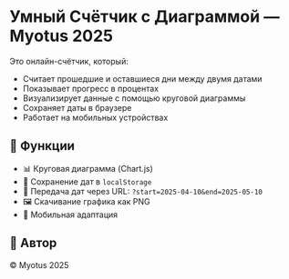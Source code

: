 # Умный Счётчик с Диаграммой — Myotus 2025

Это онлайн-счётчик, который:
- Считает прошедшие и оставшиеся дни между двумя датами
- Показывает прогресс в процентах
- Визуализирует данные с помощью круговой диаграммы
- Сохраняет даты в браузере
- Работает на мобильных устройствах

## 🔧 Функции

- 📊 Круговая диаграмма (Chart.js)
- 💾 Сохранение дат в `localStorage`
- 🔗 Передача дат через URL: `?start=2025-04-10&end=2025-05-10`
- 🖼️ Скачивание графика как PNG
- 📲 Мобильная адаптация

## 👤 Автор

© Myotus 2025
